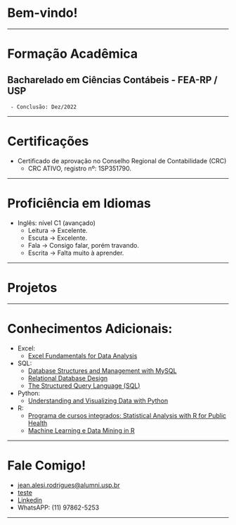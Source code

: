 # Bem-vindo!
  
***
# Formação Acadêmica
   ## Bacharelado em Ciências Contábeis - FEA-RP / USP
     - Conclusão: Dez/2022
       
***
# Certificações
 - Certificado de aprovação no Conselho Regional de Contabilidade (CRC)
     - CRC ATIVO, registro nº: 1SP351790.

***
# Proficiência em Idiomas

  - Inglês: nível C1 (avançado)
      - Leitura -> Excelente.
      - Escuta -> Excelente.
      - Fala -> Consigo falar, porém travando.
      - Escrita -> Falta muito à aprender.

***
# Projetos


***
# Conhecimentos Adicionais:
  - Excel:
      - [Excel Fundamentals for Data Analysis](https://www.coursera.org/account/accomplishments/certificate/6ES593CUYNZA)  
  - SQL:
      - [Database Structures and Management with MySQL](https://coursera.org/verify/98TUSQVNE83Z)
      - [Relational Database Design](https://www.coursera.org/account/accomplishments/certificate/9FC3WYKNEFJR)
      - [The Structured Query Language (SQL) ](https://www.coursera.org/account/accomplishments/certificate/CXVYZDEUPR6J)
  - Python:
      - [Understanding and Visualizing Data with Python ](https://www.coursera.org/account/accomplishments/certificate/YLCBGXXVGWBJ)
  - R:
      - [Programa de cursos integrados: Statistical Analysis with R for Public Health](https://www.coursera.org/account/accomplishments/specialization/certificate/3N654VHT7QCC)
      - [Machine Learning e Data Mining in R](https://www.coursera.org/account/accomplishments/certificate/GQS7YGWUQDMS)  

***
# Fale Comigo!  
  - jean.alesi.rodrigues@alumni.usp.br
  - [teste](teste.md)
  - [Linkedin](https://www.linkedin.com/in/jean-a-b-rodrigues-a3337b144)
  - WhatsAPP: (11) 97862-5253

***
